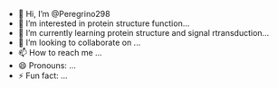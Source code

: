 - 👋 Hi, I’m @Peregrino298
- 👀 I’m interested in protein structure function...
- 🌱 I’m currently learning protein structure and signal rtransduction...
- 💞️ I’m looking to collaborate on ...
- 📫 How to reach me  ...
- 😄 Pronouns: ...
- ⚡ Fun fact: ...

<!---
Peregrino298/Peregrino298 is a ✨ special ✨ repository because its `README.md` (this file) appears on your GitHub profile.
You can click the Preview link to take a look at your changes.
--->
